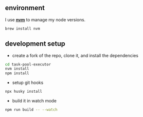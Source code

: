 ## environment

I use **[nvm](https://github.com/nvm-sh/nvm)** to manage my node versions.

```bash
brew install nvm
```

## development setup

- create a fork of the repo, clone it, and install the dependencies

```bash
cd task-pool-executor
nvm install
npm install
```

- setup git hooks

```bash
npx husky install
```

- build it in watch mode

```bash
npm run build -- --watch
```
